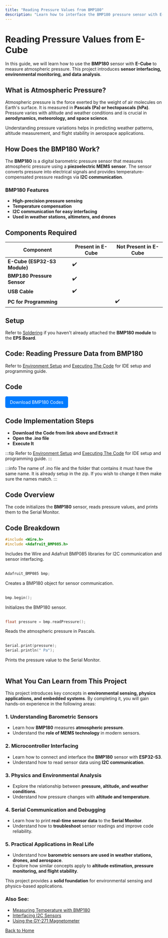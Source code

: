 ```yaml
---
title: "Reading Pressure Values from BMP180"
description: "Learn how to interface the BMP180 pressure sensor with E-Cube and measure atmospheric pressure."
---
```


# **Reading Pressure Values from E-Cube**

In this guide, we will learn how to use the **BMP180** sensor with **E-Cube** to measure atmospheric pressure. This project introduces **sensor interfacing, environmental monitoring, and data analysis**.

## **What is Atmospheric Pressure?**
Atmospheric pressure is the force exerted by the weight of air molecules on Earth's surface. It is measured in **Pascals (Pa) or hectopascals (hPa)**. Pressure varies with altitude and weather conditions and is crucial in **aerodynamics, meteorology, and space science**.

Understanding pressure variations helps in predicting weather patterns, altitude measurement, and flight stability in aerospace applications.

## **How Does the BMP180 Work?**
The **BMP180** is a digital barometric pressure sensor that measures atmospheric pressure using a **piezoelectric MEMS sensor**. The sensor converts pressure into electrical signals and provides temperature-compensated pressure readings via **I2C communication**.

### **BMP180 Features**
- **High-precision pressure sensing**
- **Temperature compensation**
- **I2C communication for easy interfacing**
- **Used in weather stations, altimeters, and drones**

## **Components Required**

| Component                   | Present in E-Cube | Not Present in E-Cube |
|-----------------------------|-------------------|-----------------------|
| **E-Cube (ESP32-S3 Module)**| ✔️                |                       |
| **BMP180 Pressure Sensor**     |          ✔️          |                  | 
| **USB Cable**              |            ✔️       |                     |
| **PC for Programming** ||✔️|


## **Setup**
Refer to [Soldering](/en/assembly/soldering.md) if you haven't already attached the **BMP180 module** to the **EPS Board**.

## **Code: Reading Pressure Data from BMP180**

Refer to [Environment Setup](/en/operationguide/environmentsetup.md) and [Executing The Code](/en/operationguide/executingthecode.md) for IDE setup and programming guide.

## Code

<a href="/public/BMP180-main.zip" download style="display: inline-block; padding: 10px 15px; background: #007bff; color: white; text-decoration: none; border-radius: 5px;">
Download BMP180 Codes
</a>

## Code Implementation Steps

- **Download the Code from link above and Extract it**
- **Open the .ino file**
- **Execute It**

:::tip
Refer to [Environment Setup](/en/operationguide/environmentsetup.md) and [Executing The Code](/en/operationguide/executingthecode.md) for IDE setup and programming guide.
:::

:::info
The name of .ino file and the folder that contains it must have the same name. It is already setup in the zip. If you wish to change it then make sure the names match.
:::

## **Code Overview**
The code initializes the **BMP180** sensor, reads pressure values, and prints them to the Serial Monitor.

## **Code Breakdown**

```cpp
#include <Wire.h>
#include <Adafruit_BMP085.h>
```
Includes the Wire and Adafruit BMP085 libraries for I2C communication and sensor interfacing.<br><br>

```cpp
Adafruit_BMP085 bmp;
```
Creates a BMP180 object for sensor communication.<br><br>

```cpp
bmp.begin();
```
Initializes the BMP180 sensor.<br><br>

```cpp
float pressure = bmp.readPressure();
```
Reads the atmospheric pressure in Pascals.<br><br>

```cpp
Serial.print(pressure);
Serial.println(" Pa");
```
Prints the pressure value to the Serial Monitor.<br><br>

## **What You Can Learn from This Project**  
This project introduces key concepts in **environmental sensing, physics applications, and embedded systems**. By completing it, you will gain hands-on experience in the following areas:  

### **1. Understanding Barometric Sensors**  
- Learn how **BMP180** measures **atmospheric pressure**.  
- Understand the **role of MEMS technology** in modern sensors.  

### **2. Microcontroller Interfacing**  
- Learn how to connect and interface the **BMP180** sensor with **ESP32-S3**.  
- Understand how to read sensor data using **I2C communication**.  

### **3. Physics and Environmental Analysis**  
- Explore the relationship between **pressure, altitude, and weather conditions**.  
- Understand how pressure changes with **altitude and temperature**.  

### **4. Serial Communication and Debugging**  
- Learn how to print **real-time sensor data** to the **Serial Monitor**.  
- Understand how to **troubleshoot** sensor readings and improve code reliability.  

### **5. Practical Applications in Real Life**  
- Understand how **barometric sensors are used in weather stations, drones, and aerospace**.  
- Explore how similar concepts apply to **altitude estimation, pressure monitoring, and flight stability**.  



This project provides a **solid foundation** for environmental sensing and physics-based applications.  

### **Also See:**
- [Measuring Temperature with BMP180](/en/sensors/bmp180_temp.md)  
- [Interfacing I2C Sensors](/en/experiments/gpiosensor/i2c_communication.md)
- [Using the GY-271 Magnetometer](/en/experiments/gpiosensor/motion_detector)

[Back to Home](./index.md)